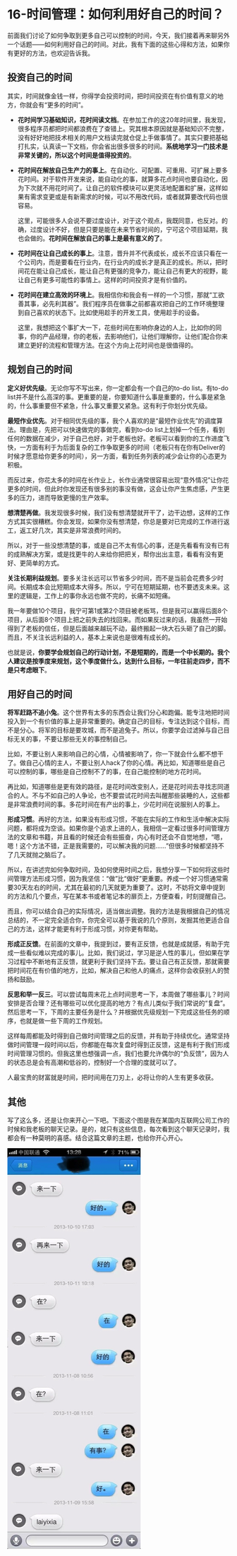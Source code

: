 # 16-时间管理：如何利用好自己的时间？

前面我们讨论了如何争取到更多自己可以控制的时间，今天，我们接着再来聊另外一个话题——如何利用好自己的时间。对此，我有下面的这些心得和方法，如果你有更好的方法，也欢迎告诉我。

## 投资自己的时间

其实，时间就像金钱一样，你得学会投资时间，把时间投资在有价值有意义的地方，你就会有“更多的时间”。

- **花时间学习基础知识，花时间读文档**。在参加工作的这20年时间里，我发现，很多程序员都把时间都浪费在了查错上。究其根本原因就是基础知识不完整，没有好好地把技术相关的用户文档读完就仓促上手做事情了。其实只要把基础打扎实，认真读一下文档，你会省出很多很多的时间。**系统地学习一门技术是非常关键的，所以这个时间是值得投资的**。

- **花时间在解放自己生产力的事上**。在自动化、可配置、可重用、可扩展上要多花时间。对于软件开发来说，能自动化的事，就算多花点时间也要自动化，因为下次就不用花时间了。让自己的软件模块可以更灵活地配置和扩展，这样如果有需求变更或是有新需求的时候，可以不用改代码，或者就算要改代码也很容易。

  这里，可能很多人会说不要过度设计，对于这个观点，我既同意，也反对。的确，过度设计不好，但是只要是能在未来节省时间的，宁可这个项目延期，我也会做的。**花时间在解放自己的事上是最有意义的了**。

- **花时间在让自己成长的事上**。注意，晋升并不代表成长，成长不应该只看在一个公司内，而是要看在行业内，在行业内的成长才是真正的成长。所以，把时间花在能让自己成长，能让自己有更强的竞争力，能让自己有更大的视野，能让自己有更多可能性的事情上。这样的时间投资才是有价值的。

- **花时间在建立高效的环境上**。我相信你和我会有一样的一个习惯，那就“工欲善其事，必先利其器”。我们程序员在做事之前都喜欢把自己的工作环境整理到自己喜欢的状态下。比如使用趁手的开发工具，使用趁手的设备。

  这里，我想把这个事扩大一下，花些时间在影响你身边的人上，比如你的同事，你的产品经理，你的老板，去影响他们，让他们理解你，让他们配合你来建立更好的流程和管理方法。在这个方向上花时间也是很值得的。

## 规划自己的时间

**定义好优先级**。无论你写不写出来，你一定都会有一个自己的to-do list。有to-do list并不是什么高深的事。更重要的是，你要知道什么事是重要的，什么事是紧急的，什么事重要但不紧急，什么事又重要又紧急。这有利于你划分优先级。

**最短作业优先**。对于相同优先级的事，我个人喜欢的是“最短作业优先”的调度算法。理由是，先把可以快速做完的事做完，看到to-do list上划掉一个任务，看到任何的数据在减少，对于自己也好，对于老板也好。老板可以看到你的工作进度飞快，一方面有利于为后面复杂的工作争取更多的时间（老板只有在你有Deliver的时候才愿意给你更多的时间），另一方面，看到任务列表的减少会让你的心态更为积极。

而反过来，你花太多的时间在长作业上，长作业通常很容易出现“意外情况”让你花更多的时间，但此时你发现还有很多别的事没有做，这会让你产生焦虑感，产生更多的压力，进而导致更慢的生产效率。

**想清楚再做**。我发现很多时候，我们没有想清楚就开干了，边干边想，这样的工作方式其实很糟糕。你会发现，如果你没有想清楚，你总是要对已完成的工作进行返工，返工好几次，其实是非常浪费时间的。

所以，对于一些没想清楚的事，或是自己不太有信心的事，还是先看看有没有已有的成熟解决方案，或是找更牛的人来给你把把关，帮你出出主意，看看有没有更好、更简单的方式。

**关注长期利益规划**。要多关注长远可以节省多少时间，而不是当前会花费多少时间。长期成本会比短期成本大得多。所以，宁可在短期延期，也不要透支未来。这里的逻辑是，工作上的事你永远也做不完的，长痛不如短痛。

我一年要做10个项目，我宁可第1或第2个项目被老板骂，但是我可以赢得后面8个项目，从后面8个项目上把之前失去的找回来。而如果反过来的话，我虽然一开始得到了老板的信任，但是后面越来越玩不动，最终搬起一块大石头砸了自己的脚。而且，不关注长远利益的人，基本上来说也是很难有成长的。

也就是说，**你要学会规划自己的行动计划，不是短期的，而是一个中长期的。我个人建议是按季度来规划，这个季度做什么，达到什么目标，一年往前走四步，而不是只考虑眼下**。

## 用好自己的时间

**将军赶路不追小兔**。这个世界有太多的东西会让我们分心和跑偏。能专注地把时间投入到一个有价值的事上是非常重要的。确定自己的目标，专注达到这个目标，而不是分心。将军的目标是要攻城，而不是追兔子。所以，你要学会过滤掉与自己目标无关的事，不要让那些无关的事控制自己。

比如，不要让别人来影响自己的心情，心情被影响了，你一下就会什么都不想干了。做自己心情的主人，不要让别人hack了你的心情。再比如，知道哪些是自己可以控制的事，哪些是自己控制不了的事，在自己能控制的地方花时间。

再比如，知道哪些是更有效的路径，是花时间改变别人，还是花时间去寻找志同道合的人。不与不如自己的人争论，也不要尝试花时间去叫醒那些装睡的人，这些都是非常浪费时间的事。多花时间在有产出的事上，少花时间在说服别人的事上。

**形成习惯**。再好的方法，如果没有形成习惯，不能在实际的工作和生活中解决实际问题，都将成为空谈。如果你是个追求上进的人，我相信一定看过很多时间管理方法的文章和书籍，并且看的时候还会有些振奋，内心有时还会不自觉地想，“嗯，嗯！这个方法不错，正是我需要的，可以解决我的问题……”但很多时候都坚持不了几天就抛之脑后了。

所以，在讲述完如何争取时间，及如何使用时间之后，我想分享一下如何将这些时间管理方法形成习惯，因为我坚信：“做”比“做好”更重要。养成一个好习惯通常需要30天左右的时间，尤其在最初的几天就更为重要了。这时，不妨将文章中提到的方法和几个要点，写在某本书或者笔记本的扉页上，方便查看，时刻提醒自己。

而且，你可以结合自己的实际情况，适当做出调整。我的方法是我根据自己的情况总结的，不一定完全适合你，你完全可以基于我说的几个原则，发掘其他更适合自己的方法，这样才能更有利于形成习惯，对你更有帮助。

**形成正反馈**。在前面的文章中，我提到过，要有正反馈，也就是成就感，有助于完成一些看似难以完成的事儿。比如，我们说过，学习是逆人性的事儿，但如果在学习过程中不断地有正反馈，就更利于我们坚持下去。要让自己有正反馈，那就需要把时间花在有价值的地方，比如，解决自己和他人的痛点，这样你会收获别人的赞扬和鼓励。

**反思和举一反三**。可以尝试每周末花上点时间思考一下，本周做了哪些事儿？时间安排是否合理？还有哪些可以优化提高的地方？有点儿类似于我们常说的“复盘”。然后思考一下，下周的主要任务是什么？并根据优先级规划一下完成这些任务的顺序，也就是做一些下周的工作规划。

这样每周都能及时得到自己做时间管理之后的反馈，并有助于持续优化。通常坚持做时间管理一段时间以后，你都能在每次复盘时得到正反馈，这是有利于我们形成时间管理习惯的。但我这里也想强调一点，我们也要允许偶尔的“负反馈”，因为人的状态总是会有高潮和低谷的，控制好一个合理的度就可以了。

人最宝贵的财富就是时间，把时间用在刀刃上，必将让你的人生有更多收获。

## 其他

写了这么多，还是让你来开心一下吧。下面这个图是我在某国内互联网公司工作的时候和我老板的聊天记录。是的，就只有这些信息，每次看到这个聊天记录时，我都会有一种莫明的喜感。结合这篇文章的主题，也给你开心开心。

![00024](./img/016-时间管理：如何利用好自己的时间？.assets/00024-1718764664671-19.jpeg)